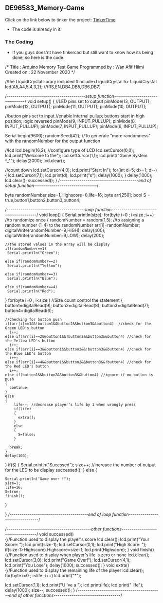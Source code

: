 ## DE96583_Memory-Game
Click on the link below to tinker the project:
[TinkerTime](https://www.tinkercad.com/things/kU2DwhCPoCZ)
* The code is already in it.

### The Coding
* If you guys does'nt have tinkercad but still want to know how its being done, so here is the code.

/*
  Title 	    	: Arduino Memory Test Game
  Programmed by	: Wan Afif Hilmi
  Created on  	: 22 November 2020
*/

//the LiquidCrystal library included
#include<LiquidCrystal.h>
LiquidCrystal lcd(A5,A4,5,4,3,2);	//(RS,EN,DB4,DB5,DB6,DB7)

/*----------------------------------------setup function--------------------------------*/
void setup()
{
   //LED pins set to output
   pinMode(13, OUTPUT);
   pinMode(12, OUTPUT);
   pinMode(11, OUTPUT);
   pinMode(10, OUTPUT); 
  
   //button pins set to input
   //enable internal pullup; buttons start in high position; logic reversed
   pinMode(9, INPUT_PULLUP);
   pinMode(8, INPUT_PULLUP);
   pinMode(7, INPUT_PULLUP);
   pinMode(6, INPUT_PULLUP);
 
  
  Serial.begin(9600);
  randomSeed(42);	//To generate "more randomness" with the randomNumber for the output function
  
  //lcd
  lcd.begin(16,2);	//configure type of LCD
  lcd.setCursor(0,0);
  lcd.print("Welcome to the");
  lcd.setCursor(1,1);
  lcd.print("Game System ^_^");
  delay(2000);
  lcd.clear();
  
  //count down
  lcd.setCursor(4,0);
  lcd.print("Start In");
  for(int d=5; d>=1; d--)
  {
  lcd.setCursor(7,1);
  lcd.print(d);
  lcd.print("s");
  delay(1000);
  }
  delay(1000);
  lcd.clear();
  successed();
}
/*----------------------------------------end of setup function--------------------------------*/

byte randomNumber,size=1,Highscore=0,life=16;
byte arr[250];
bool S = true,button1,button2,button3,button4;

/*----------------------------------------loop function---------------------------------------*/
void loop()
{
  Serial.println(size);
  for(byte i=0 ; i<size ;i++)	//to randomize once
  {
    randomNumber = random(1,5);	//to assigning a random number (1-4) to the randomNumber
    arr[i]=randomNumber;
    digitalWrite(randomNumber+9,HIGH);
    delay(400);
    digitalWrite(randomNumber+9,LOW);
    delay(200);
    
    //the stored values in the array will be display 
    if(randomNumber==1)
     Serial.println("Green");
    
	else if(randomNumber==2)
     Serial.println("Yellow");
      
	else if(randomNumber==3)
     Serial.println("Blue");
      
	else if(randomNumber==4)
     Serial.println("Red");
   
  }
  for(byte i=0 ; i<size;)	//Size count control the statement 
  {
    button1=digitalRead(9);
    button2=digitalRead(8);
    button3=digitalRead(7);
    button4=digitalRead(6);
    
    //Checking for button push
    if(arr[i]==1&&!button1&&button2&&button3&&button4)	//check for the Green LED's button
      i++;
    else if(arr[i]==2&&button1&&!button2&&button3&&button4)	//check for the Yellow LED's button
      i++;
    else if(arr[i]==3&&button1&&button2&&!button3&&button4)	//check for the Blue LED's button
      i++;
    else if(arr[i]==4&&button1&&button2&&button3&&!button4)	//check for the Red LED's button
      i++;
    else if(button1&&button2&&button3&&button4)	//ignore if no button is push
    {
      continue;
    }
    else
    {
        life--;	//decrease player's life by 1 when wrongly press
		if(life)
        {
          extra();
        }
        else
        {
          S=false;
        }
      
      break;
    }
    delay(100);
  }
  if(S)
  {
    Serial.println("Sucessed");
    size++;		//increace the number of output for the LED to be display
    successed();
  }
  else
  {
    
    Serial.println("Game over !");
    size=1;
    life=16;
    S=true;
    finish();
  }

  
}
/*----------------------------------------end of loop function--------------------------------*/

/*-------------------------------------------other functions----------------------------------*/
void successed()	
{//Function used to display the player's score
  	lcd.clear();
    lcd.print("Your Score: ");
    lcd.print(size-1);
    lcd.setCursor(0,1);
    lcd.print("High Score: ");
    if(size-1>Highscore)
      Highscore=size-1;
    lcd.print(Highscore);
}
void finish()	
{//Function used to display when player's life is zero or none
    lcd.clear();
    lcd.setCursor(3,0);
    lcd.print("Game Over!");
     lcd.setCursor(4,1);
    lcd.print("You Lose");
    delay(1000);
    successed();
}
void extra()	
{//Function used to display the remaining life of the player
	lcd.clear();
  	for(byte i=0 ; i<life ;i++)
      lcd.print("*");
 	
  lcd.setCursor(1,1);
  lcd.print("U 've a ");
  lcd.print(life);
  lcd.print(" life");
  delay(1000);
  size--;
  successed();
}
/*-------------------------------------------end of other functions----------------------------------*/
